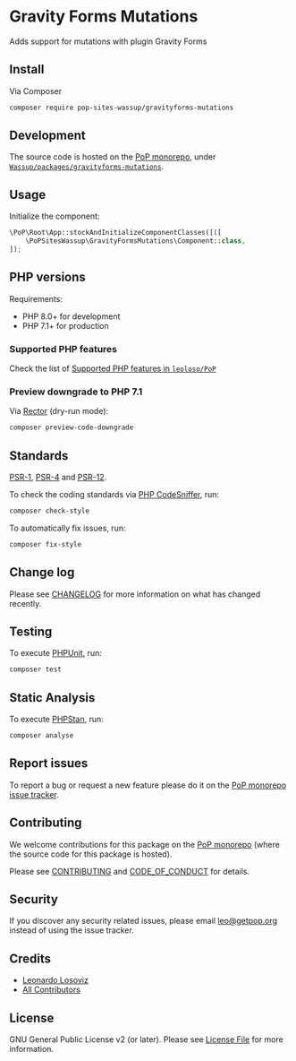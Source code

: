 # Gravity Forms Mutations

<!--
[![Build Status][ico-travis]][link-travis]
[![Quality Score][ico-code-quality]][link-code-quality]
[![Software License][ico-license]](LICENSE.md)
[![Latest Version on Packagist][ico-version]][link-packagist]
[![Coverage Status][ico-scrutinizer]][link-scrutinizer]
[![Total Downloads][ico-downloads]][link-downloads]
-->

Adds support for mutations with plugin Gravity Forms

## Install

Via Composer

``` bash
composer require pop-sites-wassup/gravityforms-mutations
```

## Development

The source code is hosted on the [PoP monorepo](https://github.com/leoloso/PoP), under [`Wassup/packages/gravityforms-mutations`](https://github.com/leoloso/PoP/tree/master/layers/Wassup/packages/gravityforms-mutations).

## Usage

Initialize the component:

``` php
\PoP\Root\App::stockAndInitializeComponentClasses([([
    \PoPSitesWassup\GravityFormsMutations\Component::class,
]);
```

## PHP versions

Requirements:

- PHP 8.0+ for development
- PHP 7.1+ for production

### Supported PHP features

Check the list of [Supported PHP features in `leoloso/PoP`](https://github.com/leoloso/PoP/blob/master/docs/supported-php-features.md)

### Preview downgrade to PHP 7.1

Via [Rector](https://github.com/rectorphp/rector) (dry-run mode):

```bash
composer preview-code-downgrade
```

## Standards

[PSR-1](https://www.php-fig.org/psr/psr-1), [PSR-4](https://www.php-fig.org/psr/psr-4) and [PSR-12](https://www.php-fig.org/psr/psr-12).

To check the coding standards via [PHP CodeSniffer](https://github.com/squizlabs/PHP_CodeSniffer), run:

``` bash
composer check-style
```

To automatically fix issues, run:

``` bash
composer fix-style
```

## Change log

Please see [CHANGELOG](CHANGELOG.md) for more information on what has changed recently.

## Testing

To execute [PHPUnit](https://phpunit.de/), run:

``` bash
composer test
```

## Static Analysis

To execute [PHPStan](https://github.com/phpstan/phpstan), run:

``` bash
composer analyse
```

## Report issues

To report a bug or request a new feature please do it on the [PoP monorepo issue tracker](https://github.com/leoloso/PoP/issues).

## Contributing

We welcome contributions for this package on the [PoP monorepo](https://github.com/leoloso/PoP) (where the source code for this package is hosted).

Please see [CONTRIBUTING](CONTRIBUTING.md) and [CODE_OF_CONDUCT](CODE_OF_CONDUCT.md) for details.

## Security

If you discover any security related issues, please email leo@getpop.org instead of using the issue tracker.

## Credits

- [Leonardo Losoviz][link-author]
- [All Contributors][link-contributors]

## License

GNU General Public License v2 (or later). Please see [License File](LICENSE.md) for more information.

[ico-version]: https://img.shields.io/packagist/v/pop-sites-wassup/gravityforms-mutations.svg?style=flat-square
[ico-license]: https://img.shields.io/badge/license-GPLv2-brightgreen.svg?style=flat-square
[ico-travis]: https://img.shields.io/travis/pop-sites-wassup/gravityforms-mutations/master.svg?style=flat-square
[ico-scrutinizer]: https://img.shields.io/scrutinizer/coverage/g/pop-sites-wassup/gravityforms-mutations.svg?style=flat-square
[ico-code-quality]: https://img.shields.io/scrutinizer/g/pop-sites-wassup/gravityforms-mutations.svg?style=flat-square
[ico-downloads]: https://img.shields.io/packagist/dt/pop-sites-wassup/gravityforms-mutations.svg?style=flat-square

[link-packagist]: https://packagist.org/packages/pop-sites-wassup/gravityforms-mutations
[link-travis]: https://travis-ci.org/pop-sites-wassup/gravityforms-mutations
[link-scrutinizer]: https://scrutinizer-ci.com/g/pop-sites-wassup/gravityforms-mutations/code-structure
[link-code-quality]: https://scrutinizer-ci.com/g/pop-sites-wassup/gravityforms-mutations
[link-downloads]: https://packagist.org/packages/pop-sites-wassup/gravityforms-mutations
[link-author]: https://github.com/leoloso
[link-contributors]: ../../../../../../contributors
